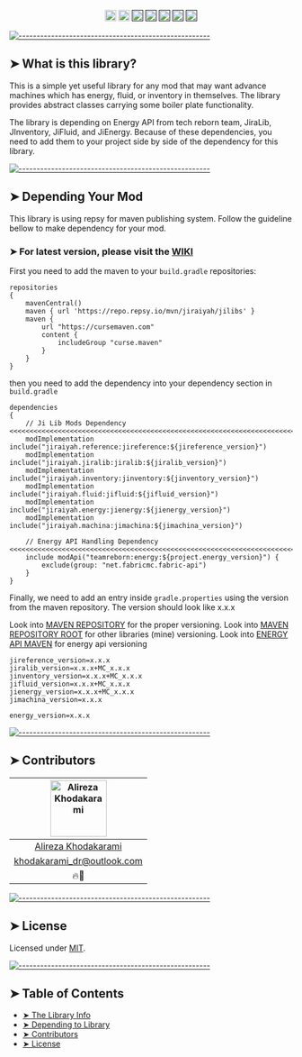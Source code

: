 <p align="center">
<a href="https://discord.gg/jEtwguzZ4R"><img alt="" src="https://img.shields.io/badge/Discord-Channel-blue" height="20"/></a>
<a href="https://www.youtube.com/@YourTradeMaster"><img alt="" src="https://img.shields.io/badge/Youtube-Channel-db2e73" height="20"/></a>
<a href=""><img alt="" src="https://img.shields.io/github/commit-activity/t/drkhodakarami/JiMachina" height="20"/></a>
<a href=""><img alt="" src="https://img.shields.io/github/last-commit/drkhodakarami/JiMachina" height="20"/></a>
<a href=""><img alt="" src="https://img.shields.io/github/downloads/drkhodakarami/JiMachina/total" height="20"/></a>
<a href=""><img alt="" src="https://img.shields.io/github/license/drkhodakarami/JiMachina" height="20"/></a>
<a href=""><img alt="" src="https://img.shields.io/badge/Maintained-YES-31ad31" height="20"/></a>
	</p>

[![-----------------------------------------------------](https://raw.githubusercontent.com/andreasbm/readme/master/assets/lines/rainbow.png)](#thelibrary)

## ➤ What is this library?

This is a simple yet useful library for any mod that may want advance machines which has energy, fluid, or inventory in themselves. The library provides
abstract classes carrying some boiler plate functionality.

The library is depending on Energy API from tech reborn team, JiraLib, JInventory, JiFluid, and JiEnergy. Because of these dependencies, you need to add
them to your project side by side of the dependency for this library.

[![-----------------------------------------------------](https://raw.githubusercontent.com/andreasbm/readme/master/assets/lines/rainbow.png)](#dependency)

## ➤ Depending Your Mod

This library is using repsy for maven publishing system. Follow the guideline bellow to make dependency for your mod.

### ➤ For latest version, please visit the [WIKI](https://drkhodakarami.github.io/)

First you need to add the maven to your `build.gradle` repositories:

```Maven Repository
repositories 
{
	mavenCentral()
    maven { url 'https://repo.repsy.io/mvn/jiraiyah/jilibs' }
    maven {
        url "https://cursemaven.com"
        content {
            includeGroup "curse.maven"
        }
    }
}
```

then you need to add the dependency into your dependency section in `build.gradle`

```dependencies
dependencies 
{
	// Ji Lib Mods Dependency <<<<<<<<<<<<<<<<<<<<<<<<<<<<<<<<<<<<<<<<<<<<<<<<<<<<<<<<<<<<<<<<<<<<<<<<<<<<<<<<<<<<<<
    modImplementation include("jiraiyah.reference:jireference:${jireference_version}")
    modImplementation include("jiraiyah.jiralib:jiralib:${jiralib_version}")
    modImplementation include("jiraiyah.inventory:jinventory:${jinventory_version}")
    modImplementation include("jiraiyah.fluid:jifluid:${jifluid_version}")
    modImplementation include("jiraiyah.energy:jienergy:${jienergy_version}")
    modImplementation include("jiraiyah.machina:jimachina:${jimachina_version}")
	
	// Energy API Handling Dependency <<<<<<<<<<<<<<<<<<<<<<<<<<<<<<<<<<<<<<<<<<<<<<<<<<<<<<<<<<<<<<<<<<<<<<<<<<<<<<
    include modApi("teamreborn:energy:${project.energy_version}") {
        exclude(group: "net.fabricmc.fabric-api")
    }
}
```

Finally, we need to add an entry inside `gradle.properties` using the version from the maven repository. The version should look like x.x.x

Look into [MAVEN REPOSITORY](https://repo.repsy.io/mvn/jiraiyah/jilibs/jiraiyah/machina/) for the proper versioning.
Look into [MAVEN REPOSITORY ROOT](https://repo.repsy.io/mvn/jiraiyah/jilibs/jiraiyah/) for other libraries (mine) versioning.
Look into [ENERGY API MAVEN](https://maven.fabricmc.net/teamreborn/energy/) for energy api versioning

```gradle.properties
jireference_version=x.x.x
jiralib_version=x.x.x+MC_x.x.x
jinventory_version=x.x.x+MC_x.x.x
jifluid_version=x.x.x+MC_x.x.x
jienergy_version=x.x.x+MC_x.x.x
jimachina_version=x.x.x

energy_version=x.x.x
```

[![-----------------------------------------------------](https://raw.githubusercontent.com/andreasbm/readme/master/assets/lines/rainbow.png)](#contributors)

## ➤ Contributors

| [<img alt="Alireza Khodakarami" src="https://avatars.githubusercontent.com/u/77685668?v=4" width="100">](https://www.youtube.com/@YourTradeMaster) |
|:--------------------------------------------------------------------------------------------------------------------------------------------------:|
|                                          [Alireza Khodakarami](https://www.youtube.com/@YourTradeMaster)                                           |
|                                          [khodakarami_dr@outlook.com](mailto:khodakarami_dr@outlook.com)                                           |
|                                                                        🔥🔧                                                                        |

[![-----------------------------------------------------](https://raw.githubusercontent.com/andreasbm/readme/master/assets/lines/rainbow.png)](#license)

## ➤ License

Licensed under [MIT](https://opensource.org/licenses/MIT).

[![-----------------------------------------------------](https://raw.githubusercontent.com/andreasbm/readme/master/assets/lines/rainbow.png)](#table-of-contents)

## ➤ Table of Contents

* [➤ The Library Info](#-thelibrary)
* [➤ Depending to Library](#-dependency)
* [➤ Contributors](#-contributors)
* [➤ License](#-license)